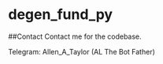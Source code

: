 # degen_fund_py

##Contact
Contact me for the codebase.

Telegram: Allen_A_Taylor (AL The Bot Father)

